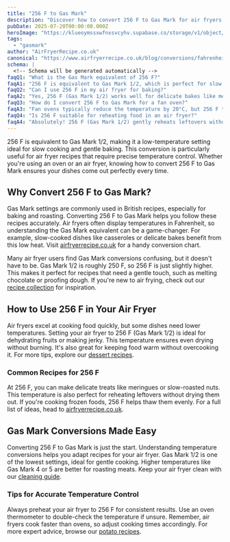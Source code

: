 ```yaml
---
title: "256 F to Gas Mark"
description: "Discover how to convert 256 F to Gas Mark for air fryers and ovens. Perfect for baking and roasting with precise temperature control."
pubDate: 2025-07-20T00:00:00.000Z
heroImage: "https://klueoymssxwfnxsvcyhv.supabase.co/storage/v1/object/public/Shmucket/256-f-to-gas-mark.png"
tags:
  - "gasmark"
author: "AirFryerRecipe.co.uk"
canonical: "https://www.airfryerrecipe.co.uk/blog/conversions/fahrenheit-to-gas-mark/256-f-to-gas-mark"
schema: |
  <!-- Schema will be generated automatically -->
faqQ1: "What is the Gas Mark equivalent of 256 F?"
faqA1: "256 F is equivalent to Gas Mark 1/2, which is perfect for slow cooking and gentle baking in air fryers or ovens."
faqQ2: "Can I use 256 F in my air fryer for baking?"
faqA2: "Yes, 256 F (Gas Mark 1/2) works well for delicate bakes like meringues or slow-roasted nuts in an air fryer."
faqQ3: "How do I convert 256 F to Gas Mark for a fan oven?"
faqA3: "Fan ovens typically reduce the temperature by 20°C, but 256 F to Gas Mark 1/2 remains the same for consistent results."
faqQ4: "Is 256 F suitable for reheating food in an air fryer?"
faqA4: "Absolutely! 256 F (Gas Mark 1/2) gently reheats leftovers without drying them out, making it ideal for air fryers."
---
```

<p>256 F is equivalent to Gas Mark 1/2, making it a low-temperature setting ideal for slow cooking and gentle baking. This conversion is particularly useful for air fryer recipes that require precise temperature control. Whether you're using an oven or an air fryer, knowing how to convert 256 F to Gas Mark ensures your dishes come out perfectly every time.</p> <h2>Why Convert 256 F to Gas Mark?</h2> <p>Gas Mark settings are commonly used in British recipes, especially for baking and roasting. Converting 256 F to Gas Mark helps you follow these recipes accurately. Air fryers often display temperatures in Fahrenheit, so understanding the Gas Mark equivalent can be a game-changer. For example, slow-cooked dishes like casseroles or delicate bakes benefit from this low heat. Visit <a href=https://www.airfryerrecipe.co.uk/air-fryer-conversion-chart>airfryerrecipe.co.uk</a> for a handy conversion chart.</p> <p>Many air fryer users find Gas Mark conversions confusing, but it doesn't have to be. Gas Mark 1/2 is roughly 250 F, so 256 F is just slightly higher. This makes it perfect for recipes that need a gentle touch, such as melting chocolate or proofing dough. If you're new to air frying, check out our <a href=https://www.airfryerrecipe.co.uk/recipes>recipe collection</a> for inspiration.</p> <h2>How to Use 256 F in Your Air Fryer</h2> <p>Air fryers excel at cooking food quickly, but some dishes need lower temperatures. Setting your air fryer to 256 F (Gas Mark 1/2) is ideal for dehydrating fruits or making jerky. This temperature ensures even drying without burning. It's also great for keeping food warm without overcooking it. For more tips, explore our <a href=https://www.airfryerrecipe.co.uk/recipe-category/dessert>dessert recipes</a>.</p> <h3>Common Recipes for 256 F</h3> <p>At 256 F, you can make delicate treats like meringues or slow-roasted nuts. This temperature is also perfect for reheating leftovers without drying them out. If you're cooking frozen foods, 256 F helps thaw them evenly. For a full list of ideas, head to <a href=https://www.airfryerrecipe.co.uk>airfryerrecipe.co.uk</a>.</p> <h2>Gas Mark Conversions Made Easy</h2> <p>Converting 256 F to Gas Mark is just the start. Understanding temperature conversions helps you adapt recipes for your air fryer. Gas Mark 1/2 is one of the lowest settings, ideal for gentle cooking. Higher temperatures like Gas Mark 4 or 5 are better for roasting meats. Keep your air fryer clean with our <a href=https://www.airfryerrecipe.co.uk/air-fryer-cleaner>cleaning guide</a>.</p> <h3>Tips for Accurate Temperature Control</h3> <p>Always preheat your air fryer to 256 F for consistent results. Use an oven thermometer to double-check the temperature if unsure. Remember, air fryers cook faster than ovens, so adjust cooking times accordingly. For more expert advice, browse our <a href=https://www.airfryerrecipe.co.uk/recipe-category/potatoes>potato recipes</a>.</p>
